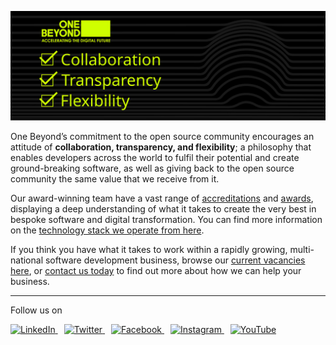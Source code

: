 ![One Beyond Logo](https://github.com/onebeyond/.github/blob/main/assets/banner.svg "Open source at One Beyond. Everyone is invited.")

One Beyond’s commitment to the open source community encourages an attitude of **collaboration, transparency, and flexibility**; a philosophy that enables developers across the world to fulfil their potential and create ground-breaking software, as well as giving back to the open source community the same value that we receive from it. 

Our award-winning team have a vast range of [accreditations](https://www.one-beyond.com/accreditations/) and [awards](https://www.one-beyond.com/awards/), displaying a deep understanding of what it takes to create the very best in bespoke software and digital transformation. You can find more information on the [technology stack we operate from here](https://www.one-beyond.com/process/technology-stack/). 

If you think you have what it takes to work within a rapidly growing, multi-national software development business, browse our [current vacancies here](https://www.one-beyond.com/careers/), or [contact us today](https://www.one-beyond.com/contact-us/) to find out more about how we can help your business. 

----

Follow us on

<a style="padding-right:10px;" href="https://www.linkedin.com/company/onebeyond/">
<img alt="LinkedIn" src="https://img.shields.io/badge/LinkedIn-0077B5?style=for-the-badge&logo=linkedin&logoColor=white" />
</a>

<a style="padding-right:10px;" href="http://twitter.com/onebeyond_">
<img alt="Twitter" src="https://img.shields.io/badge/Twitter-1DA1F2?style=for-the-badge&logo=twitter&logoColor=white" />
</a>

<a style="padding-right:10px;" href="http://facebook.com/onebeyondsoftware">
<img alt="Facebook" src="https://img.shields.io/badge/Facebook-1877F2?style=for-the-badge&logo=facebook&logoColor=white" />
</a>


<a style="padding-right:10px;" href="http://instagram.com/onebeyond_">
<img alt="Instagram" src="https://img.shields.io/badge/Instagram-E4405F?style=for-the-badge&logo=instagram&logoColor=white" />
</a>

<a style="padding-right:10px;" href="https://www.youtube.com/channel/UCIV3inU1Yu2xKDJFKmENV-Q">
<img alt="YouTube" src="https://img.shields.io/badge/YouTube-FF0000?style=for-the-badge&logo=youtube&logoColor=white" />
</a>
